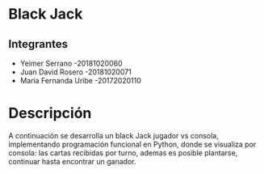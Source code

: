 # Black Jack

## Integrantes

* Yeimer Serrano        -20181020060
* Juan David Rosero     -20181020071
* Maria Fernanda Uribe  -20172020110

# Descripción

A continuación se desarrolla un black Jack jugador vs consola, implementando programación funcional en Python, 
donde se visualiza por consola: las cartas recibidas por turno, ademas es posible plantarse, continuar hasta encontrar un ganador.
